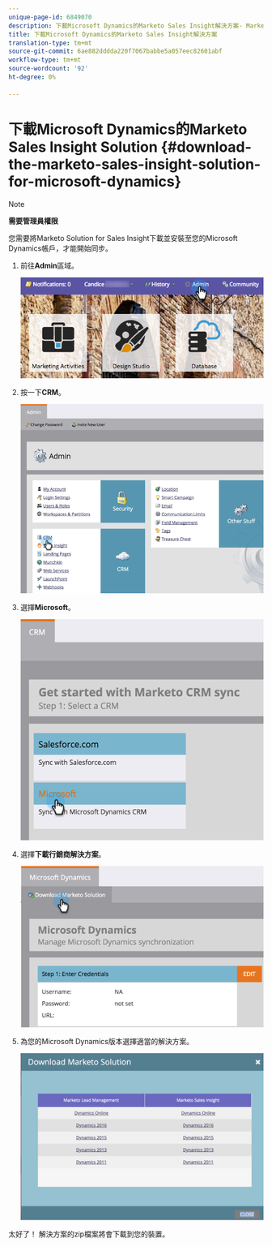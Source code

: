 ```yaml
---
unique-page-id: 6849070
description: 下載Microsoft Dynamics的Marketo Sales Insight解決方案- Marketo Docs —— 產品檔案
title: 下載Microsoft Dynamics的Marketo Sales Insight解決方案
translation-type: tm+mt
source-git-commit: 6ae882dddda220f7067babbe5a057eec82601abf
workflow-type: tm+mt
source-wordcount: '92'
ht-degree: 0%

---
```



# 下載Microsoft Dynamics的Marketo Sales Insight Solution {#download-the-marketo-sales-insight-solution-for-microsoft-dynamics}

>[!NOTE]
>
>**需要管理員權限**

您需要將Marketo Solution for Sales Insight下載並安裝至您的Microsoft Dynamics帳戶，才能開始同步。

1. 前往&#x200B;**Admin**&#x200B;區域。

   ![](assets/mainnavhand.png)

1. 按一下&#x200B;**CRM**。

   ![](assets/image2015-3-11-13-3a7-3a11.png)

1. 選擇&#x200B;**Microsoft**。

   ![](assets/image2016-5-3.png)

1. 選擇&#x200B;**下載行銷商解決方案**。

   ![](assets/image2015-3-11-13-3a10-3a4.png)

1. 為您的Microsoft Dynamics版本選擇適當的解決方案。

   ![](assets/msd-online.png)

太好了！ 解決方案的zip檔案將會下載到您的裝置。
